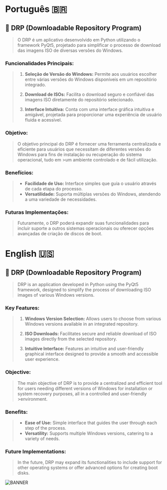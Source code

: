 # Português 🇧🇷
## 📁 **DRP (Downloadable Repository Program)**

>O DRP é um aplicativo desenvolvido em Python utilizando o framework PyQt5, projetado para simplificar o processo de download das imagens ISO de diversas versões do Windows.

### **Funcionalidades Principais:**

>1. **Seleção de Versão do Windows:** Permite aos usuários escolher entre várias versões do Windows disponíveis em um repositório integrado.
>   
>2. **Download de ISOs:** Facilita o download seguro e confiável das imagens ISO diretamente do repositório selecionado.
>
>3. **Interface Intuitiva:** Conta com uma interface gráfica intuitiva e amigável, projetada para proporcionar uma experiência de usuário fluida e acessível.

### **Objetivo:**

>O objetivo principal do DRP é fornecer uma ferramenta centralizada e eficiente para usuários que necessitam de diferentes versões do Windows para fins de instalação ou recuperação do sistema operacional, tudo em >um ambiente controlado e de fácil utilização.

### **Benefícios:**

>- **Facilidade de Uso:** Interface simples que guia o usuário através de cada etapa do processo.
>- **Versatilidade:** Suporta múltiplas versões do Windows, atendendo a uma variedade de necessidades.

### **Futuras Implementações:**

>Futuramente, o DRP poderá expandir suas funcionalidades para incluir suporte a outros sistemas operacionais ou oferecer opções avançadas de criação de discos de boot.

# English 🇺🇸

## 📁 **DRP (Downloadable Repository Program)**

>DRP is an application developed in Python using the PyQt5 framework, designed to simplify the process of downloading ISO images of various Windows versions.

### **Key Features:**

>1. **Windows Version Selection:** Allows users to choose from various Windows versions available in an integrated repository.
>   
>2. **ISO Downloads:** Facilitates secure and reliable download of ISO images directly from the selected repository.
>
>3. **Intuitive Interface:** Features an intuitive and user-friendly graphical interface designed to provide a smooth and accessible user experience.

### **Objective:**

>The main objective of DRP is to provide a centralized and efficient tool for users needing different versions of Windows for installation or system recovery purposes, all in a controlled and user-friendly >environment.

### **Benefits:**

>- **Ease of Use:** Simple interface that guides the user through each step of the process.
>- **Versatility:** Supports multiple Windows versions, catering to a variety of needs.

### **Future Implementations:**

>In the future, DRP may expand its functionalities to include support for other operating systems or offer advanced options for creating boot disks.

![BANNER](https://github.com/SterTheStar/DRPBR/assets/151816213/016bfa8c-5dd8-432f-8f04-e6e3077b6a60)
